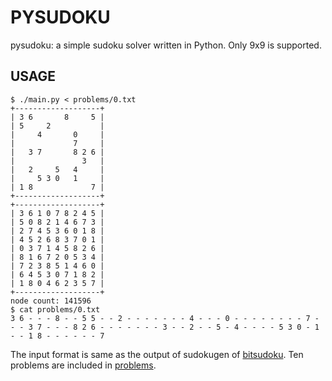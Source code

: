 # PYSUDOKU
pysudoku: a simple sudoku solver written in Python. Only 9x9 is supported.

## USAGE
```
$ ./main.py < problems/0.txt
+-------------------+
| 3 6       8     5 |
| 5     2           |
|     4       0     |
|             7     |
|   3 7       8 2 6 |
|               3   |
|   2     5   4     |
|     5 3 0   1     |
| 1 8             7 |
+-------------------+
+-------------------+
| 3 6 1 0 7 8 2 4 5 |
| 5 0 8 2 1 4 6 7 3 |
| 2 7 4 5 3 6 0 1 8 |
| 4 5 2 6 8 3 7 0 1 |
| 0 3 7 1 4 5 8 2 6 |
| 8 1 6 7 2 0 5 3 4 |
| 7 2 3 8 5 1 4 6 0 |
| 6 4 5 3 0 7 1 8 2 |
| 1 8 0 4 6 2 3 5 7 |
+-------------------+
node count: 141596
$ cat problems/0.txt
3 6 - - - 8 - - 5 5 - - 2 - - - - - - - 4 - - - 0 - - - - - - - - 7 - - - 3 7 - - - 8 2 6 - - - - - - - 3 - - 2 - - 5 - 4 - - - - 5 3 0 - 1 - - 1 8 - - - - - - 7
```
The input format is same as the output of sudokugen of [bitsudoku](https://github.com/void-hoge/bitsudoku). Ten problems are included in [problems](problems/).
